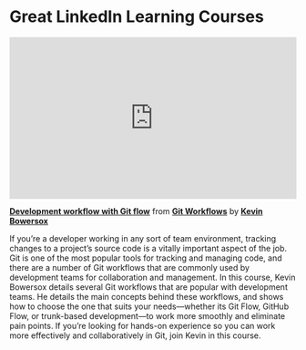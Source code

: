 <h1>Great LinkedIn Learning Courses</h1>

<div style="position:relative;height:0;padding-bottom:56.25%"><iframe width="640" height="360" src="https://www.linkedin.com/learning/embed/git-workflows/development-workflow-with-git-flow?autoplay=false&claim=AQG3rCJ7U50f8AAAAYq3phrgHDu7BHmnd3ttOKpwhdLbzD99UmSnjVl9fJdntBZtEg-efECZBVXzyQ1kFYLB7z08p3lyl1eZmnxnij_5mkBadMgRVyV_-3FzDav_OAFhGLLkIkZpFHqHiSnJwLySuT414a6v-ItJUsFKFmxKZe20zmJi7kSEyhE1RzqwkpqxO_NWaHgBIkd5Djgv_cPaSgJvggbxNoncUx2xkZTZzshwEQpgXmBkT2Xa_NyYjcYaXklwi8itcy5CbO1DugYpKn5t58UGAj35tgHH-aMZQqaeW3R2NL5jR8_yvaly8iL6_6On2ODDO5KHikW62mRhKvmVqH_6e5zrAVLX6I3r8Tpv9WDd5PeRzmdgaTmztMgH_fbFYdQTNCi7PVa8ZPt1vEMUqdaVNyL_DK8pHmt35KZvWyjnp66EMi2gbC8FEAbydX3EW__9Cs8Pf12HJ_Lf5YLmIBg5BP_wzQgzdKCT8IASZeEaATb8GkI7zU0LFE_SUmr6T2dMaAncP3Z53a5_IwVwJxRnpEl6YKncqLOzomKeM8GdiGNqIXuoPEAf26k64wSa2ss8Uo-57iTTa2aAF0uRj_AVTf3mBtxsCkQC-g52ewBkfD9V7YN52f-9JOdbr1NrO9C51cn9hBaXv8XTZfijH8PklU8K_XTq5vRl9bXInTnmgaDaiOJ67hBGMLw-81UxSAO0-z9lu4rmctr8JwyHH8Pwp-WzitUErYK8ZEc8rp5VhPzXS0gOBXU1znlscDAj55FdqxvRrjWscN0mO4d2N1UbmwZBZT3NMSMHmXPOqKapcyiEnbRFsQkdmykMOjknxfxenmp1nO5Tjg6wI7ByEXcD6F2SHiZi8lWzUy7ARsyRtAecHrLSVriXJajH0ehqROUHwzBp6pNrPbqzb149ylTlDhYVEIBhptyVvGmSUQnQGi7nmSfFP-4iUI9KLriSRkZyC1mcDoBminLWoQ43uMvg3F-1wO2rJ8m88SL-wCdrSFhabm7dOfvFjK5DV-_1anE9Sltaq53VFUBpPD43v5qWbUX3SWD5zZK1tPWgxFtB4WA-ZRZdv82jw3SziGNBQbUJwKYnoOLi4_7xKtS0f7xLDD66gltWkb1xZzNlsl08mLiWVlT3LJsR3dAdgHEWWzPIx3zffdmCebWvrRVglXrKLm8rS1tMpgsJLKTu6wX4OxGoPBV18sHuOTSSzhCJt91A4VFOGgd8M4O9FwihAbVg" mozallowfullscreen="true" webkitallowfullscreen="true" allowfullscreen="true" frameborder="0" style="position:absolute;width:100%;height:100%;left:0"></iframe></div><p><strong><a href="https://www.linkedin.com/learning/git-workflows/development-workflow-with-git-flow?trk=embed_lil">Development workflow with Git flow</a></strong> from <strong><a href="https://www.linkedin.com/learning/git-workflows?trk=embed_lil">Git Workflows</a></strong> by <strong><a href="https://www.linkedin.com/learning/instructors/kevin-bowersox?trk=embed_lil">Kevin Bowersox</a></strong></p>

If you’re a developer working in any sort of team environment, tracking changes to a project’s source code is a vitally important aspect of the job. Git is one of the most popular tools for tracking and managing code, and there are a number of Git workflows that are commonly used by development teams for collaboration and management. In this course, Kevin Bowersox details several Git workflows that are popular with development teams. He details the main concepts behind these workflows, and shows how to choose the one that suits your needs—whether its Git Flow, GitHub Flow, or trunk-based development—to work more smoothly and eliminate pain points. If you’re looking for hands-on experience so you can work more effectively and collaboratively in Git, join Kevin in this course.
